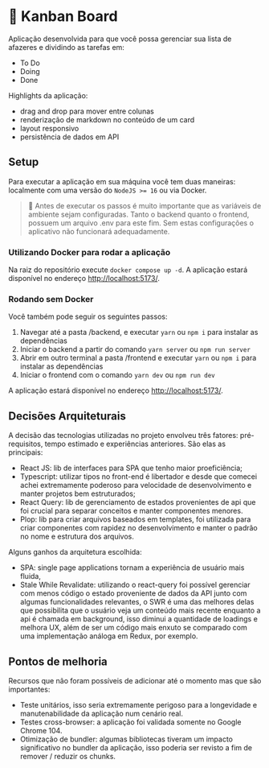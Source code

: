 # 📕 Kanban Board

Aplicação desenvolvida para que você possa gerenciar sua lista de afazeres e dividindo as tarefas em:

- To Do
- Doing
- Done

Highlights da aplicação:

- drag and drop para mover entre colunas
- renderização de markdown no conteúdo de um card
- layout responsivo
- persistência de dados em API

## Setup

Para executar a aplicação em sua máquina você tem duas maneiras: localmente com uma versão do `NodeJS >= 16` ou via Docker.

<blockquote>
🚧 Antes de executar os passos é muito importante que as variáveis de ambiente sejam configuradas. Tanto o backend quanto o frontend, possuem um arquivo .env para este fim. Sem estas configurações o aplicativo não funcionará adequadamente.
</blockquote>

### Utilizando Docker para rodar a aplicação

Na raiz do repositório execute `docker compose up -d`. A aplicação estará disponível no endereço [http://localhost:5173/](http://localhost:5173/).

### Rodando sem Docker

Você também pode seguir os seguintes passos:

1. Navegar até a pasta /backend, e executar `yarn` ou `npm i` para instalar as dependências
2. Iniciar o backend a partir do comando `yarn server` ou `npm run server`
3. Abrir em outro terminal a pasta /frontend e executar `yarn` ou `npm i` para instalar as dependências
4. Iniciar o frontend com o comando `yarn dev` ou `npm run dev`

A aplicação estará disponível no endereço [http://localhost:5173/](http://localhost:5173/).

## Decisões Arquiteturais

A decisão das tecnologias utilizadas no projeto envolveu três fatores: pré-requisitos, tempo estimado e experiências anteriores. São elas as principais:

- React JS: lib de interfaces para SPA que tenho maior proeficiência;
- Typescript: utilizar tipos no front-end é libertador e desde que comecei achei extremamente poderoso para velocidade de desenvolvimento e manter projetos bem estruturados;
- React Query: lib de gerenciamento de estados provenientes de api que foi crucial para separar conceitos e manter componentes menores.
- Plop: lib para criar arquivos baseados em templates, foi utilizada para criar componentes com rapidez no desenvolvimento e manter o padrão no nome e estrutura dos arquivos.

Alguns ganhos da arquitetura escolhida:

- SPA: single page applications tornam a experiência de usuário mais fluida,
- Stale While Revalidate: utilizando o react-query foi possível gerenciar com menos código o estado proveniente de dados da API junto com algumas funcionalidades relevantes, o SWR é uma das melhores delas que possibilita que o usuário veja um conteúdo mais recente enquanto a api é chamada em background, isso diminui a quantidade de loadings e melhora UX, além de ser um código mais enxuto se comparado com uma implementação análoga em Redux, por exemplo.

## Pontos de melhoria

Recursos que não foram possíveis de adicionar até o momento mas que são importantes:

- Teste unitários, isso seria extremamente perigoso para a longevidade e manutenabilidade da aplicação num cenário real.
- Testes cross-browser: a aplicação foi validada somente no Google Chrome 104.
- Otimização de bundler: algumas bibliotecas tiveram um impacto significativo no bundler da aplicação, isso poderia ser revisto a fim de remover / reduzir os chunks.
  
